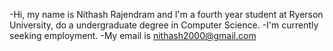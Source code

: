 -Hi, my name is Nithash Rajendram and I'm a fourth year student at Ryerson University, do a undergraduate degree in Computer Science.
-I'm currently seeking employment. 
-My email is nithash2000@gmail.com

<!---
NithashR/NithashR is a ✨ special ✨ repository because its `README.md` (this file) appears on your GitHub profile.
You can click the Preview link to take a look at your changes.
--->
